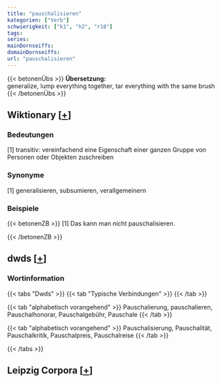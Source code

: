 ```yaml
---
title: "pauschalisieren"
kategorien: ["Verb"]
schwierigkeit: ["k1", "h2", "r18"]
tags:
series:
mainDornseiffs:
domainDornseiffs:
url: "pauschalisieren"
---
```


{{< betonenÜbs >}}
**Übersetzung:**  
generalize, lump everything together, tar everything with the same brush  
{{< /betonenÜbs >}}

## Wiktionary [[+](https://de.wiktionary.org/wiki/pauschalisieren)]

### Bedeutungen
[1] transitiv: vereinfachend eine Eigenschaft einer ganzen Gruppe von Personen oder Objekten zuschreiben  

### Synonyme
[1] generalisieren, subsumieren, verallgemeinern  

### Beispiele
{{< betonenZB >}}
[1] Das kann man nicht pauschalisieren.  

{{< /betonenZB >}}


## dwds [[+](https://www.dwds.de/wb/pauschalisieren)]

### Wortinformation
{{< tabs "Dwds" >}}
{{< tab "Typische Verbindungen" >}}
{{< /tab >}}

{{< tab "alphabetisch vorangehend" >}}
Pauschalierung, pauschalieren, Pauschalhonorar, Pauschalgebühr, Pauschale
{{< /tab >}}

{{< tab "alphabetisch vorangehend" >}}
Pauschalisierung, Pauschalität, Pauschalkritik, Pauschalpreis, Pauschalreise
{{< /tab >}}

{{< /tabs >}}

## Leipzig Corpora [[+](https://corpora.uni-leipzig.de/en/res?word=pauschalisieren&corpusId=deu_newscrawl-public_2018)]

